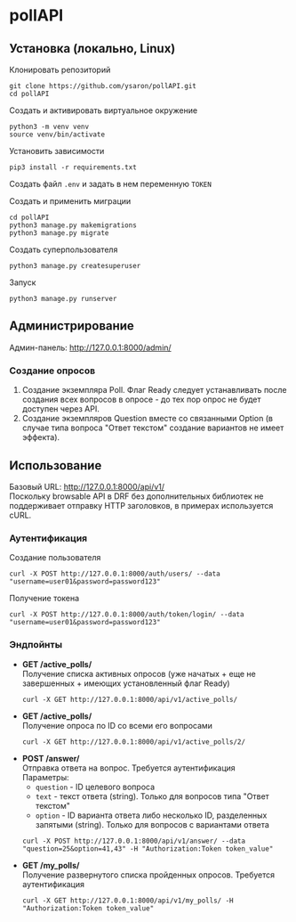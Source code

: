 # pollAPI

## Установка (локально, Linux)

Клонировать репозиторий
```shell
git clone https://github.com/ysaron/pollAPI.git
cd pollAPI
```

Создать и активировать виртуальное окружение
```shell
python3 -m venv venv
source venv/bin/activate
```

Установить зависимости
```shell
pip3 install -r requirements.txt
```

Создать файл `.env` и задать в нем переменную `TOKEN`

Создать и применить миграции
```shell
cd pollAPI
python3 manage.py makemigrations
python3 manage.py migrate
```

Создать суперпользователя
```shell
python3 manage.py createsuperuser
```

Запуск
```shell
python3 manage.py runserver
```

## Администрирование
Админ-панель: http://127.0.0.1:8000/admin/

### Создание опросов

1. Создание экземпляра Poll. Флаг Ready следует устанавливать после создания всех вопросов в опросе - до тех пор опрос не будет доступен через API.
2. Создание экземпляров Question вместе со связанными Option (в случае типа вопроса "Ответ текстом" создание вариантов не имеет эффекта). 

## Использование

Базовый URL: http://127.0.0.1:8000/api/v1/  
Поскольку browsable API в DRF без дополнительных библиотек не поддерживает отправку HTTP заголовков, в примерах используется cURL.

### Аутентификация

Создание пользователя
```shell
curl -X POST http://127.0.0.1:8000/auth/users/ --data "username=user01&password=password123"
```

Получение токена
```shell
curl -X POST http://127.0.0.1:8000/auth/token/login/ --data "username=user01&password=password123"
```

### Эндпойнты

- **GET /active_polls/**  
  Получение списка активных опросов (уже начатых + еще не завершенных + имеющих установленный флаг Ready)  
  ```shell
  curl -X GET http://127.0.0.1:8000/api/v1/active_polls/
  ```
- **GET /active_polls/<id>**  
  Получение опроса по ID со всеми его вопросами  
  ```shell
  curl -X GET http://127.0.0.1:8000/api/v1/active_polls/2/
  ```
- **POST /answer/**  
  Отправка ответа на вопрос. Требуется аутентификация  
  Параметры:
  - `question` - ID целевого вопроса
  - `text` - текст ответа (string). Только для вопросов типа "Ответ текстом"
  - `option` - ID варианта ответа либо несколько ID, разделенных запятыми (string). Только для вопросов с вариантами ответа  
  ```shell
  curl -X POST http://127.0.0.1:8000/api/v1/answer/ --data "question=25&option=41,43" -H "Authorization:Token token_value"
  ```
- **GET /my_polls/**  
  Получение развернутого списка пройденных опросов. Требуется аутентификация
  ```shell
  curl -X GET http://127.0.0.1:8000/api/v1/my_polls/ -H "Authorization:Token token_value"
  ```

